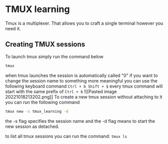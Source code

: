 # TMUX learning
Tmux is a multiplexer. That allows you to craft a single terminal however you need it.

## Creating TMUX sessions
To launch tmux simply run the command below
```bash
tmux
```
when tmux launches the session is automatically called "0" if you want to change the session name to something more meaningful you can use the following keyboard command `Ctrl + b Shift + $` every tmux command will start with the same prefix of `Ctrl + b` 
![[Pasted image 20221018213202.png]]
To create a new tmux session without attaching to it you can run the following command
```bash
tmux new -s tmux_learning -d
```
the -s flag specifies the session name and the -d flag means to start the new session as detached.

to list all tmux sessions you can run the command: `tmux ls`